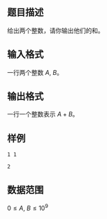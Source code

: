 ## 题目描述

给出两个整数，请你输出他们的和。

## 输入格式

一行两个整数 $A,~B$。

## 输出格式

一行一个整数表示 $A+B$。

## 样例

```input1
1 1
```

```output1
2
```

## 数据范围

$0 \le A,~B \le 10^9$